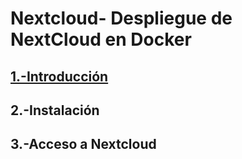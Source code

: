 # Nextcloud- Despliegue de NextCloud en Docker
## [1.-Introducción](https://github.com/crisog20/Nextcloud/blob/main/1.-Introducci%C3%B3n.md)
## 2.-Instalación
## 3.-Acceso a Nextcloud
